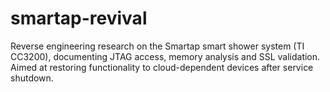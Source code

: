 # smartap-revival
Reverse engineering research on the Smartap smart shower system (TI CC3200), documenting JTAG access, memory analysis and SSL validation. Aimed at restoring functionality to cloud-dependent devices after service shutdown.

